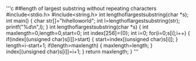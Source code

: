 '''c
##length of largest substring without repeating characters 
#include<stdio.h>
#include<string.h>
int lengthoflargestsubstring(char *s);
int main()
{
        char str[]="hihelloworld";
        int l=lengthoflargestsubstring(str);
        printf("%d\n",l);
}
int lengthoflargestsubstring(char *s)
{
        int maxlength=0,length=0,start=0;
        int index[256]={0};
        int i=0;
        for(i=0;s[i];i++)
        {
                if(index[(unsigned char)s[i]]>start)
                {
                        start=index[(unsigned char)s[i]];
                }
                length=i-start+1;
                if(length>maxlength)
                {
                   maxlength=length;
                }
                index[(unsigned char)s[i]]=i+1;
        }
        return maxlength;
}
'''
